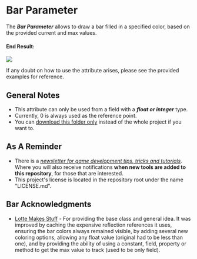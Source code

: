 # Bar Parameter
The ***Bar Parameter*** allows to draw a bar filled in a specified color, based on the provided current and max values.

#### End Result:

![](https://github.com/heisarzola/Unity-Development-Tools/blob/master/Attributes/Bar/Bar.gif)

If any doubt on how to use the attribute arises, please see the provided examples for reference.

## General Notes
* This attribute can only be used from a field with a ***float or integer*** type.	
* Currently, 0 is always used as the reference point.
* You can [download this folder only](https://minhaskamal.github.io/DownGit/#/home?url=https://github.com/heisarzola/Unity-Development-Tools/tree/master/Attributes/Animator%20Parameter) instead of the whole project if you want to.

## As A Reminder 
 * There is a [*newsletter for game development tips, tricks and tutorials*](https://heisarzola.us16.list-manage.com/subscribe?u=711c0d50be32d6a5eca3ccb18&id=43d6d70f28).
 Where you will also receive notifications **when new tools are added to this repository**, for those that are interested.
* This project's license is located in the repository root under the name "LICENSE.md".

## Bar Acknowledgments

* [Lotte Makes Stuff](https://gist.github.com/LotteMakesStuff/2d3c6dc7a913ed118601db95735574de) - For providing the base class and general idea. It was improved by caching the expensive reflection references it uses, ensuring the bar colors always remained visible, by adding several new coloring options, allowing any float value (original had to be less than one), and by providing the ability of using a constant, field, property or method to get the max value to track (used to be only field).